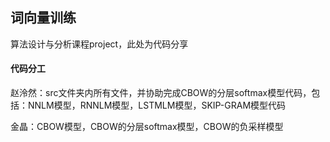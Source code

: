 ## 词向量训练



算法设计与分析课程project，此处为代码分享



#### 代码分工

赵泠然：src文件夹内所有文件，并协助完成CBOW的分层softmax模型代码，包括：NNLM模型，RNNLM模型，LSTMLM模型，SKIP-GRAM模型代码

金晶：CBOW模型，CBOW的分层softmax模型，CBOW的负采样模型
